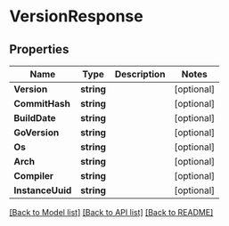 # VersionResponse

## Properties

Name | Type | Description | Notes
------------ | ------------- | ------------- | -------------
**Version** | **string** |  | [optional] 
**CommitHash** | **string** |  | [optional] 
**BuildDate** | **string** |  | [optional] 
**GoVersion** | **string** |  | [optional] 
**Os** | **string** |  | [optional] 
**Arch** | **string** |  | [optional] 
**Compiler** | **string** |  | [optional] 
**InstanceUuid** | **string** |  | [optional] 

[[Back to Model list]](../README.md#documentation-for-models) [[Back to API list]](../README.md#documentation-for-api-endpoints) [[Back to README]](../README.md)


